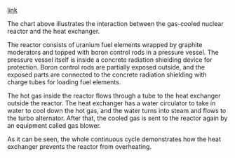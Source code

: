 [link](https://www.ielts-writing.info/EXAM/academic_writing_samples_task_1/720/)

The chart above illustrates the interaction between the gas-cooled nuclear reactor and the heat exchanger.

The reactor consists of uranium fuel elements wrapped by graphite moderators and topped with boron control rods in a pressure vessel. The pressure vessel itself is inside a concrete radiation shielding device for protection. Boron control rods are partially exposed outside, and the exposed parts are connected to the concrete radiation shielding with charge tubes for loading fuel elements.

The hot gas inside the reactor flows through a tube to the heat exchanger outside the reactor. The heat exchanger has a water circulator to take in water to cool down the hot gas, and the water turns into steam and flows to the turbo alternator. After that, the cooled gas is sent to the reactor again by an equipment called gas blower.

As it can be seen, the whole continuous cycle demonstrates how the heat exchanger prevents the reactor from overheating.